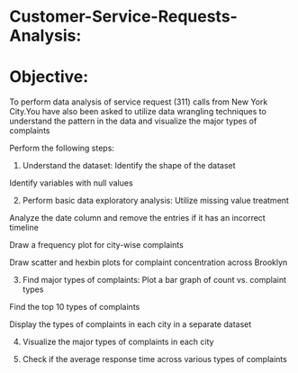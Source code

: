 # Customer-Service-Requests-Analysis:

# Objective:
To perform data analysis of service request (311) calls from New York City.You have also been asked to utilize data wrangling techniques to understand the pattern in the data and visualize the major types of complaints

Perform the following steps:

1. Understand the dataset:
Identify the shape of the dataset

Identify variables with null values

2. Perform basic data exploratory analysis:
Utilize missing value treatment

Analyze the date column and remove the entries if it has an incorrect timeline

Draw a frequency plot for city-wise complaints

Draw scatter and hexbin plots for complaint concentration across Brooklyn

3. Find major types of complaints:
Plot a bar graph of count vs. complaint types

Find the top 10 types of complaints

Display the types of complaints in each city in a separate dataset

4. Visualize the major types of complaints in each city

5. Check if the average response time across various types of complaints
